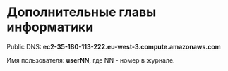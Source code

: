 # Дополнительные главы информатики

Public DNS: **ec2-35-180-113-222.eu-west-3.compute.amazonaws.com**

Имя пользователя: **userNN**, где NN - номер в журнале.
